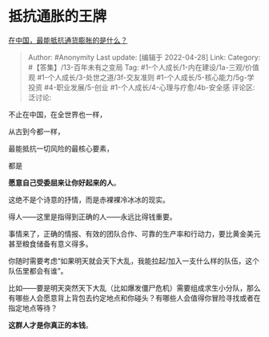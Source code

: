 # 抵抗通胀的王牌
[在中国，最能抵抗通货膨胀的是什么？](https://www.zhihu.com/question/20572630/answer/2460816613)

> Author: #Anonymity
> Last update: [编辑于 2022-04-28]
> Link:
> Category: #【答集】/13-百年未有之变局
> Tag: #1-个人成长/1-内在建设/1a-三观/价值观 #1-个人成长/3-处世之道/3f-交友准则 #1-个人成长/5-核心能力/5g-学投资 #4-职业发展/5-创业 #1-个人成长/4-心理与疗愈/4b-安全感 
> 评论区:
> 泛讨论:

不止在中国，在全世界也一样，

从古到今都一样，

最能抵抗一切风险的最核心要素，

都是

**愿意自己受委屈来让你好起来的人**。

这绝不是个诗意的抒情，而是赤裸裸冷冰冰的现实。

得人——这里是指得到正确的人——永远比得钱重要。

事情来了，正确的情报、有效的团队合作、可靠的生产率和行动力，要比黄金美元甚至粮食储备有意义得多。

你随时需要考虑“如果明天就会天下大乱，我能拉起/加入一支什么样的队伍，这个队伍里都会有谁”。

比如——要是明天突然天下大乱（比如爆发僵尸危机）需要组成求生小分队，那么有哪些人会愿意背上背包去约定地点和你碰头？有哪些人会值得你冒险寻找或者在指定地点等待？

**这群人才是你真正的本钱**。
